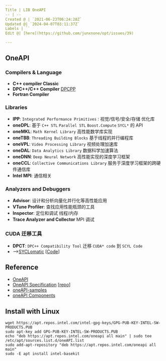 ```yaml
---
Title | LIB OneAPI
-- | --
Created @ | `2021-06-23T06:24:28Z`
Updated @| `2024-04-07T03:11:37Z`
Labels | ``
Edit @| [here](https://github.com/junxnone/opt/issues/39)

---
```

## OneAPI

### Compilers & Language 

- **C++ compiler Classic**
-  **DPC++/C++ Compiler** [DPCPP](/0036_OPT_PARA_DPCPP)
- **Fortran Compiler**

### Libraries

- **IPP**: `Integrated Performance Primitives` : 视觉/信号/安全/存储 优化库
- **oneDPL**: 基于 `C++ STL`  `Parallel STL` `Boost.Compute` `SYCL*` 的 API
- **oneMKL**: `Math Kernel Library` 高性能数学库实现
- **oneTBB**: `Threading Building Blocks` 基于线程的并行编程库
- **oneVPL**: `Video Processing Library` 视频处理加速库
- **oneDAL**: `Data Analytics Library` 数据科学加速算法
- **oneDNN**: `Deep Neural Network` 高性能实现的深度学习框架
- **oneCCL**: `Collective Communications Library` 服务于深度学习框架的跨硬件通信库
- **Intel MPI**: 通信相关

### Analyzers and Debuggers

- **Advisor**: 设计和分析向量化并行化等高性能应用
- **VTune Profiler**: 查找应用性能瓶颈的工具
- **Inspector**: 定位和调试 线程/内存
- **Trace Analyzer and Collector** MPI 调试

### CUDA 迁移工具

- **DPCT**: `DPC++ Compatibility Tool`  迁移 `CUDA* code` 到 `SCYL Code`
- -->[SYCLomatic](https://oneapi-src.github.io/SYCLomatic/index.html) [[Code](https://github.com/oneapi-src/SYCLomatic)]


## Reference

- [OneAPI](https://www.intel.com/content/www/us/en/developer/tools/oneapi/overview.html)
- [OneAPI Specification](https://spec.oneapi.io/versions/1.2-rev-1/) [[repo](https://github.com/oneapi-src/oneAPI-spec)]
- [oneAPI-samples](https://github.com/oneapi-src/oneAPI-samples)
- [oneAPI Components](https://www.intel.com/content/www/us/en/developer/tools/oneapi/components.html)



## Install  with Linux

```
wget https://apt.repos.intel.com/intel-gpg-keys/GPG-PUB-KEY-INTEL-SW-PRODUCTS.PUB
sudo apt-key add GPG-PUB-KEY-INTEL-SW-PRODUCTS.PUB
echo "deb https://apt.repos.intel.com/oneapi all main" | sudo tee /etc/apt/sources.list.d/oneAPI.list
sudo add-apt-repository "deb https://apt.repos.intel.com/oneapi all main"
sudo -E apt install intel-basekit
```


